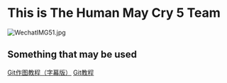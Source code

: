 # This is The Human May Cry 5 Team

![WechatIMG51.jpg](https://s2.loli.net/2024/10/25/i26do1VL7DeRkg3.jpg)

## Something that may be used
[Git作图教程（字幕版）](https://store.steampowered.com/news/app/477160/view/2871562581373961970?l=schinese)
[Git教程](https://www.bilibili.com/video/BV1Sp421o7U4)
